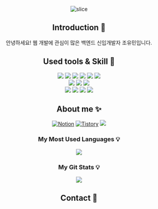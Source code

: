 <div align=center>

![slice](https://capsule-render.vercel.app/api?type=waving&color=auto&height=250&text=Yumin's&nbsp;Github&)

## Introduction 🙌
안녕하세요! 웹 개발에 관심이 많은 백엔드 신입개발자 조유민입니다.  

## Used tools & Skill 👀
<img src="https://img.shields.io/badge/SpringBoot-6DB33F?style=flat&logo=springboot&logoColor=white"/>
<img src="https://img.shields.io/badge/Java-007396?style=flat&logo=openjdk&logoColor=white"/>
<img src="https://img.shields.io/badge/PHP-777BB4?style=flat&logo=php&logoColor=white"/>
<img src="https://img.shields.io/badge/HTML5-E34F26?style=flat&logo=html5&logoColor=white"/>
<img src="https://img.shields.io/badge/JavaScript-F7DF1E?style=flat&logo=javascript&logoColor=black"/>
<img src="https://img.shields.io/badge/jQuery-0769AD?style=flat&logo=jQuery&logoColor=white"/><br>
<img src="https://img.shields.io/badge/ORACLE-F80000?style=flat&logo=oracle&logoColor=white"/>
<img src="https://img.shields.io/badge/MySQL-4479A1?style=flat&logo=MySQL&logoColor=white"/>
<img src="https://img.shields.io/badge/MariaDB-003545?style=flat&logo=MariaDB&logoColor=white"/>
<br>
<img src="https://img.shields.io/badge/Git-F05032?style=flat&logo=Git&logoColor=white"/>
<img src="https://img.shields.io/badge/IntelliJ-000000?style=flat&logo=Intellij-IDEA&logoColor=white"/>
<img src="https://img.shields.io/badge/VSCode-007ACC?style=flat&logo=Visual Studio Code&logoColor=white"/>
<img src="https://img.shields.io/badge/AWS-232F3E?style=flat&logo=Amazon AWS&logoColor=white"/><br>



## About me ✨
[![Notion](https://img.shields.io/badge/Notion-000000?style=flat&logo=Notion&logoColor=white)](https://www.notion.so/4-5b65135951a14aa9974cc729c3eaaa00?pvs=4)
[![Tistory](https://img.shields.io/badge/Tistory-000000?style=flat&logo=Tistory&logoColor=white)](https://eivomin.tistory.com/)
<a href="mailto:eivomiin@gmail.com"><img src="https://img.shields.io/badge/Gmail-d14836?style=flat&logo=Gmail&logoColor=white&link=eivomiin@gmail.com"/></a>

<!--
<img src="https://github-readme-stats.vercel.app/api/top-langs/?username=eivomin&layout=compact"><br><br>
<img src="https://github-readme-stats.vercel.app/api?username=eivomin&show_icons=true">
-->
<h3 align="center"> My Most Used Languages 💡</h3>
<p align="center">
  <a href="https://github.com/eivomin">
    <img align="center" src="https://github-readme-stats.vercel.app/api/top-langs/?username=eivomin&layout=compact&show_icons=true&show_owner=true&hide_title=true&theme=nord" />
  </a>
</p>
<h3 align="center"> My Git Stats 💡</h3>
<p align="center">
  <a href="https://github.com/eivomin">
    <img align="center" src="https://github-readme-stats.vercel.app/api?username=eivomin&hide_title=true&show_icons=true&include_all_commits=false&theme=nord" />
  </a>
</p>

## Contact 💌



</div>
